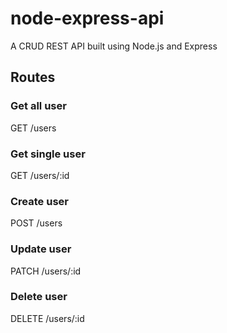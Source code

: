 # node-express-api

A CRUD REST API built using Node.js and Express

## Routes
### Get all user
GET  /users

### Get single user
GET  /users/:id

### Create user
POST  /users

### Update user
PATCH  /users/:id

### Delete user
DELETE  /users/:id
